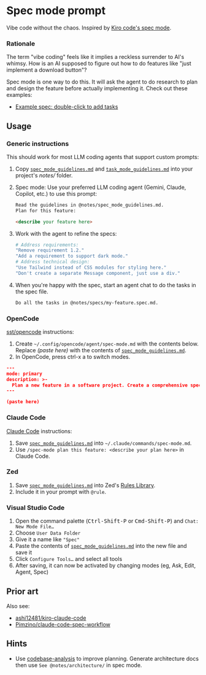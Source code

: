 # Spec mode prompt

Vibe code without the chaos. Inspired by [Kiro code's spec mode](https://kiro.dev/docs/specs/).

### Rationale

The term "vibe coding" feels like it implies a reckless surrender to AI's whimsy. How is an AI supposed to figure out how to do features like "just implement a download button"?

Spec mode is one way to do this. It will ask the agent to do research to plan and design the feature before actually implementing it. Check out these examples:

- [Example spec: double-click to add tasks](examples/tasks_md_double_click.md)

## Usage

### Generic instructions

This should work for most LLM coding agents that support custom prompts:

1. Copy [`spec_mode_guidelines.md`](spec_mode_guidelines.md) and [`task_mode_guidelines.md`](task_mode_guidelines.md) into your project's _notes/_ folder.
2. Spec mode: Use your preferred LLM coding agent (Gemini, Claude, Copilot, etc.) to use this prompt:

   ```markdown
   Read the guidelines in @notes/spec_mode_guidelines.md.
   Plan for this feature:

   <describe your feature here>
   ```

3. Work with the agent to refine the specs:

   ```sh
   # Address requirements:
   "Remove requirement 1.2."
   "Add a requirement to support dark mode."
   # Address technical design:
   "Use Tailwind instead of CSS modules for styling here."
   "Don't create a separate Message component, just use a div."
   ```

4. When you're happy with the spec, start an agent chat to do the tasks in the spec file.

   ```markdown
   Do all the tasks in @notes/specs/my-feature.spec.md.
   ```

### OpenCode

[sst/opencode](https://github.com/sst/opencode) instructions:

1. Create `~/.config/opencode/agent/spec-mode.md` with the contents below. Replace _(paste here)_ with the contents of [`spec_mode_guidelines.md`](spec_mode_guidelines.md).
2. In OpenCode, press <kdb>ctrl-x a</kdb> to switch modes.

```json
---
mode: primary
description: >-
  Plan a new feature in a software project. Create a comprehensive specification document with requirements, design, and tasks.
---

(paste here)
```

### Claude Code

[Claude Code](https://docs.anthropic.com/en/docs/claude-code/overview) instructions:

1. Save [`spec_mode_guidelines.md`](spec_mode_guidelines.md) into `~/.claude/commands/spec-mode.md`.
2. Use `/spec-mode plan this feature: <describe your plan here>` in Claude Code.

### Zed

1. Save [`spec_mode_guidelines.md`](spec_mode_guidelines.md) into Zed's [Rules Library](https://zed.dev/docs/ai/rules#rules-library).
2. Include it in your prompt with `@rule`.

### Visual Studio Code

1. Open the command palette (<kbd>Ctrl-Shift-P</kbd> or <kbd>Cmd-Shift-P</kbd>) and `Chat: New Mode File…`
2. Choose `User Data Folder`
3. Give it a name like `"Spec"`
4. Paste the contents of [`spec_mode_guidelines.md`](spec_mode_guidelines.md) into the new file and save it
5. Click `Configure Tools…` and select all tools
6. After saving, it can now be activated by changing modes (eg, Ask, Edit, Agent, Spec)

## Prior art

Also see:

- [ashi12481/kiro-claude-code](https://github.com/ashi12381/kiro-claude-code)
- [Pimzino/claude-code-spec-workflow](https://github.com/Pimzino/claude-code-spec-workflow)

## Hints

- Use [codebase-analysis](https://github.com/rstacruz/codebase-analysis-prompt) to improve planning. Generate architecture docs then use `See @notes/architecture/` in spec mode.
